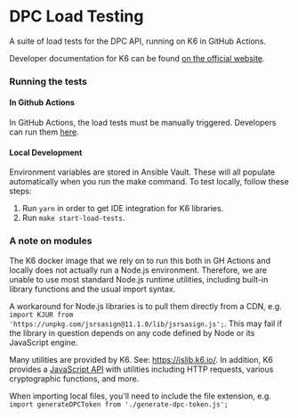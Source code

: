# DPC Load Testing

A suite of load tests for the DPC API, running on K6 in GitHub Actions. 

Developer documentation for K6 can be found [on the official website](https://grafana.com/docs/k6/latest/). 

### Running the tests

#### In Github Actions

In GitHub Actions, the load tests must be manually triggered. Developers can run them [here](https://github.com/CMSgov/dpc-app/actions/workflows/dpc-load-test.yml).

#### Local Development

Environment variables are stored in Ansible Vault. These will all populate automatically when you run the make command. To test locally, follow these steps:
1. Run `yarn` in order to get IDE integration for K6 libraries. 
2. Run `make start-load-tests`.

### A note on modules

The K6 docker image that we rely on to run this both in GH Actions and locally does not actually run a Node.js environment. Therefore, we are unable to use most standard Node.js runtime utilities, including built-in library functions and the usual import syntax. 

A workaround for Node.js libraries is to pull them directly from a CDN, e.g. `import KJUR from 'https://unpkg.com/jsrsasign@11.1.0/lib/jsrsasign.js';`. This may fail if the library in question depends on any code defined by Node or its JavaScript engine.

Many utilities are provided by K6. See: https://jslib.k6.io/. In addition, K6 provides a [JavaScript API](https://grafana.com/docs/k6/latest/javascript-api/) with utilities including HTTP requests, various cryptographic functions, and more.

When importing local files, you'll need to include the file extension, e.g. `import generateDPCToken from './generate-dpc-token.js';`
